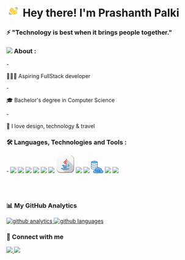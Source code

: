 <h1> <img src="hi.gif" height="30px" width="36px"  alt="hi emoji"/> Hey there! I'm Prashanth Palki</h1>

<h3>⚡ "Technology is best when it brings people together."</h3>


<h3> <img src="https://img.icons8.com/fluent/22/000000/checked-user-male.png"/> About :</h3>
  -   <p>👨🏻‍💻 Aspiring FullStack developer</p>
  -   <p>🎓 Bachelor's degree in Computer Science</p>
  -   <p>🤩 I love design, technology & travel</p>



<h3>🛠️ Languages, Technologies and Tools :</h3>
-  
<img  src="https://img.icons8.com/color/48/000000/html-5.png"/>
<img  src="https://img.icons8.com/color/48/000000/css3.png"/>
<img  src="https://img.icons8.com/color/48/000000/javascript.png"/>
<img  src="https://img.icons8.com/officexs/48/000000/react.png"/>
<img  src="https://img.icons8.com/color/48/000000/nodejs.png"/>
<img  src="https://img.icons8.com/color/48/000000/c-programming.png"/>
<img  src="java.png">
<img  src="https://img.icons8.com/color/48/000000/python.png"/>
<img  src="https://img.icons8.com/color/48/000000/mongodb.png"/>
<img  src="sqldb.png">
<img  src="https://img.icons8.com/fluent/48/000000/github.png"/>
<img  src="https://img.icons8.com/fluent/48/000000/visual-studio-code-2019.png"/>


<br><br>


<h3>📊 My GitHub Analytics</h3>
    <a href="https://github.com/prashanthpalki">
    <img src="https://github-readme-stats.vercel.app/api?username=prashanthpalki&show_icons=true&theme=merko&locale=en" alt="github analytics" height="150em"/>
    <img src="https://github-readme-stats.vercel.app/api/top-langs?username=prashanthpalki&show_icons=true&theme=tokyonight&locale=en&layout=compact" alt="github languages" height="150em"/>
    </a>

<br>


<h3>🤝 Connect with me</h3>
    <a href="mailto:prashanthpalki@gmail.com"target="_blank">
        <img src="https://img.icons8.com/fluent/40/000000/gmail--v2.png"/>
    </a>
    <a href="https://www.linkedin.com/in/palki-prashanth-091996181/" target="_blank">
       <img src="https://img.icons8.com/fluent/40/000000/linkedin.png"/>
    </a>


